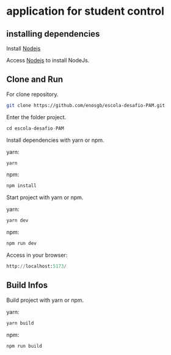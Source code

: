 # application for student control


## installing dependencies

Install [Nodejs](https://nodejs.org/en)

Access [Nodejs](https://nodejs.org/en) to install NodeJs.


## Clone and Run

For clone repository.

```bash
git clone https://github.com/enosgb/escola-desafio-PAM.git
```
Enter the folder project.

```python
cd escola-desafio-PAM
```
Install dependencies with yarn or npm.

yarn:
```python
yarn
```

npm:
```python
npm install 
```

Start project with yarn or npm.

yarn:
```python
yarn dev
```

npm:
```python
npm run dev
```

Access in your browser:
```python
http://localhost:5173/
```

## Build Infos

Build project with yarn or npm.

yarn:
```python
yarn build
```

npm:
```python
npm run build
```
